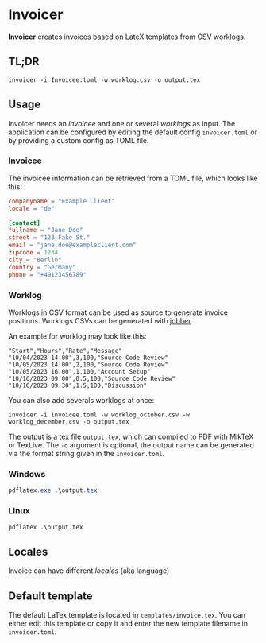 # Invoicer

**Invoicer** creates invoices based on LateX templates from CSV worklogs.

## TL;DR

```shell
invoicer -i Invoicee.toml -w worklog.csv -o output.tex
```

## Usage

Invoicer needs an *invoicee* and one or several *worklogs* as input.
The application can be configured by editing the default config `invoicer.toml` or by providing a custom config as TOML file.

### Invoicee

The invoicee information can be retrieved from a TOML file, which looks like this:

```toml
companyname = "Example Client"
locale = "de"

[contact]
fullname = "Jane Doe"
street = "123 Fake St."
email = "jane.doe@exampleclient.com"
zipcode = 1234
city = "Berlin"
country = "Germany"
phone = "+49123456789"
```

### Worklog

Worklogs in CSV format can be used as source to generate invoice positions.
Worklogs CSVs can be generated with [jobber](https://github.com/fightling/jobber).

An example for worklog may look like this:

```csv
"Start","Hours","Rate","Message"
"10/04/2023 14:00",3,100,"Source Code Review"
"10/05/2023 14:00",2,100,"Source Code Review"
"10/05/2023 16:00",1,100,"Account Setup"
"10/16/2023 09:00",0.5,100,"Source Code Review"
"10/16/2023 09:30",1.5,100,"Discussion"
```

You can also add severals worklogs at once:

```shell
invoicer -i Invoicee.toml -w worklog_october.csv -w worklog_december.csv -o output.tex
```

The output is a tex file `output.tex`, which can compiled to PDF with MikTeX or TexLive.
The `-o` argument is optional, the output name can be generated via the format string given in the `invoicer.toml`.


### Windows

```powershell
pdflatex.exe .\output.tex
```

### Linux

```shell
pdflatex .\output.tex
```

## Locales

Invoice can have different *locales* (aka language)

## Default template

The default LaTex template is located in `templates/invoice.tex`.
You can either edit this template or copy it and enter the new template filename in `invoicer.toml`.
